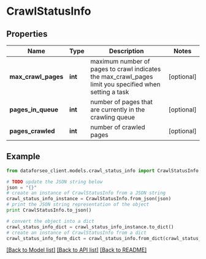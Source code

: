 # CrawlStatusInfo


## Properties

Name | Type | Description | Notes
------------ | ------------- | ------------- | -------------
**max_crawl_pages** | **int** | maximum number of pages to crawl  indicates the max_crawl_pages limit you specified when setting a task | [optional] 
**pages_in_queue** | **int** | number of pages that are currently in the crawling queue | [optional] 
**pages_crawled** | **int** | number of crawled pages | [optional] 

## Example

```python
from dataforseo_client.models.crawl_status_info import CrawlStatusInfo

# TODO update the JSON string below
json = "{}"
# create an instance of CrawlStatusInfo from a JSON string
crawl_status_info_instance = CrawlStatusInfo.from_json(json)
# print the JSON string representation of the object
print CrawlStatusInfo.to_json()

# convert the object into a dict
crawl_status_info_dict = crawl_status_info_instance.to_dict()
# create an instance of CrawlStatusInfo from a dict
crawl_status_info_form_dict = crawl_status_info.from_dict(crawl_status_info_dict)
```
[[Back to Model list]](../README.md#documentation-for-models) [[Back to API list]](../README.md#documentation-for-api-endpoints) [[Back to README]](../README.md)


